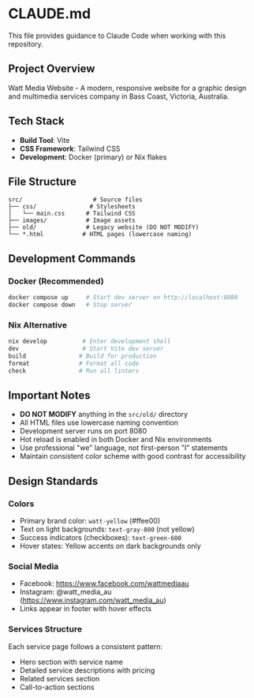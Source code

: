 # CLAUDE.md

This file provides guidance to Claude Code when working with this repository.

## Project Overview

Watt Media Website - A modern, responsive website for a graphic design and multimedia services company in Bass Coast, Victoria, Australia.

## Tech Stack

- **Build Tool**: Vite
- **CSS Framework**: Tailwind CSS
- **Development**: Docker (primary) or Nix flakes

## File Structure

```
src/                    # Source files
├── css/               # Stylesheets
│   └── main.css      # Tailwind CSS
├── images/           # Image assets
├── old/              # Legacy website (DO NOT MODIFY)
└── *.html           # HTML pages (lowercase naming)
```

## Development Commands

### Docker (Recommended)
```bash
docker compose up     # Start dev server on http://localhost:8080
docker compose down   # Stop server
```

### Nix Alternative
```bash
nix develop          # Enter development shell
dev                  # Start Vite dev server
build               # Build for production
format              # Format all code
check               # Run all linters
```

## Important Notes

- **DO NOT MODIFY** anything in the `src/old/` directory
- All HTML files use lowercase naming convention
- Development server runs on port 8080
- Hot reload is enabled in both Docker and Nix environments
- Use professional "we" language, not first-person "I" statements
- Maintain consistent color scheme with good contrast for accessibility

## Design Standards

### Colors
- Primary brand color: `watt-yellow` (#ffee00)
- Text on light backgrounds: `text-gray-800` (not yellow)
- Success indicators (checkboxes): `text-green-600`
- Hover states: Yellow accents on dark backgrounds only

### Social Media
- Facebook: https://www.facebook.com/wattmediaau
- Instagram: @watt_media_au (https://www.instagram.com/watt_media_au)
- Links appear in footer with hover effects

### Services Structure
Each service page follows a consistent pattern:
- Hero section with service name
- Detailed service descriptions with pricing
- Related services section
- Call-to-action sections